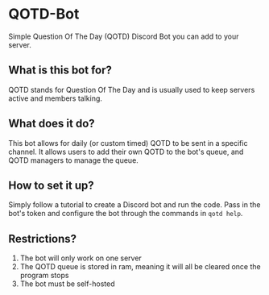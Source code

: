 # QOTD-Bot
Simple Question Of The Day (QOTD) Discord Bot you can add to your server. 
## What is this bot for?
QOTD stands for Question Of The Day and is usually used to keep servers active and members talking.
## What does it do?
This bot allows for daily (or custom timed) QOTD to be sent in a specific channel. It allows users to add their own QOTD to the bot's queue, and QOTD managers to manage the queue.
## How to set it up?
Simply follow a tutorial to create a Discord bot and run the code. Pass in the bot's token and configure the bot through the commands in `qotd help`.
## Restrictions?
1. The bot will only work on one server
2. The QOTD queue is stored in ram, meaning it will all be cleared once the program stops
3. The bot must be self-hosted
